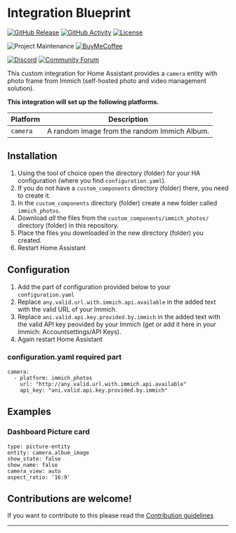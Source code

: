 # Integration Blueprint

[![GitHub Release][releases-shield]][releases]
[![GitHub Activity][commits-shield]][commits]
[![License][license-shield]](LICENSE)

![Project Maintenance][maintenance-shield]
[![BuyMeCoffee][buymecoffeebadge]][buymecoffee]

[![Discord][discord-shield]][discord]
[![Community Forum][forum-shield]][forum]

This custom integration for Home Assistant provides a `camera` entity with photo frame from Immich (self-hosted photo and video management solution).

**This integration will set up the following platforms.**

Platform | Description
-- | --
`camera` | A random image from the random Immich Album.

## Installation

1. Using the tool of choice open the directory (folder) for your HA configuration (where you find `configuration.yaml`).
1. If you do not have a `custom_components` directory (folder) there, you need to create it.
1. In the `custom_components` directory (folder) create a new folder called `immich_photos`.
1. Download _all_ the files from the `custom_components/immich_photos/` directory (folder) in this repository.
1. Place the files you downloaded in the new directory (folder) you created.
1. Restart Home Assistant

## Configuration
1. Add the part of configuration provided below to your `configuration.yaml`
1. Replace `any.valid.url.with.immich.api.available` in the added text with the valid URL of your Immich.
1. Replace `ani.valid.api.key.provided.by.immich` in the added text with the valid API key peovided by your Immich (get or add it here in your Immich: Accountsettings/API Keys).
1. Again restart Home Assistant

### configuration.yaml required part 
~~~
camera:
  - platform: immich_photos
    url: "http://any.valid.url.with.immich.api.available"
    api_key: "ani.valid.api.key.provided.by.immich"
~~~

## Examples
### Dashboard Picture card
~~~
type: picture-entity
entity: camera.album_image
show_state: false
show_name: false
camera_view: auto
aspect_ratio: '16:9'
~~~

<!---->

## Contributions are welcome!

If you want to contribute to this please read the [Contribution guidelines](CONTRIBUTING.md)

***

[integration_blueprint]: https://github.com/aleksej-kuznecow/ha-immich-photos
[buymecoffee]: https://www.buymeacoffee.com/aleksej.kuznecow
[buymecoffeebadge]: https://img.shields.io/badge/buy%20me%20a%20coffee-donate-yellow.svg?style=for-the-badge
[commits-shield]: https://img.shields.io/github/commit-activity/y/aleksej-kuznecow/ha-immich-photos.svg?style=for-the-badge
[commits]: https://github.com/aleksej-kuznecow/ha-immich-photos/commits/main
[discord]: https://discord.gg/Qa5fW2R
[discord-shield]: https://img.shields.io/discord/330944238910963714.svg?style=for-the-badge
[exampleimg]: example.png
[forum-shield]: https://img.shields.io/badge/community-forum-brightgreen.svg?style=for-the-badge
[forum]: https://community.home-assistant.io/
[license-shield]: https://img.shields.io/github/license/aleksej-kuznecow/ha-immich-photos.svg?style=for-the-badge
[maintenance-shield]: https://img.shields.io/badge/maintainer-Aleksej%20Kuznetsov%20%40aleksej--kuznecow-blue.svg?style=for-the-badge
[releases-shield]: https://img.shields.io/github/release/aleksej-kuznecow/ha-immich-photos.svg?style=for-the-badge
[releases]: https://github.com/aleksej-kuznecow/ha-immich-photos/releases
